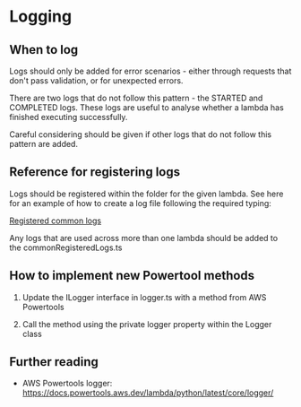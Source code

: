 # Logging

## When to log

Logs should only be added for error scenarios - either through requests that don't pass validation, or for unexpected errors.

There are two logs that do not follow this pattern - the STARTED and COMPLETED logs. These logs are useful to analyse whether a lambda has finished executing successfully.

Careful considering should be given if other logs that do not follow this pattern are added.

## Reference for registering logs

Logs should be registered within the folder for the given lambda. See here for an example of how to create a log file following the required typing:

[Registered common logs](commonRegisteredLogs.ts)

Any logs that are used across more than one lambda should be added to the commonRegisteredLogs.ts

## How to implement new Powertool methods

1. Update the ILogger interface in logger.ts with a method from AWS Powertools

1. Call the method using the private logger property within the Logger class

## Further reading

- AWS Powertools logger: <https://docs.powertools.aws.dev/lambda/python/latest/core/logger/>
